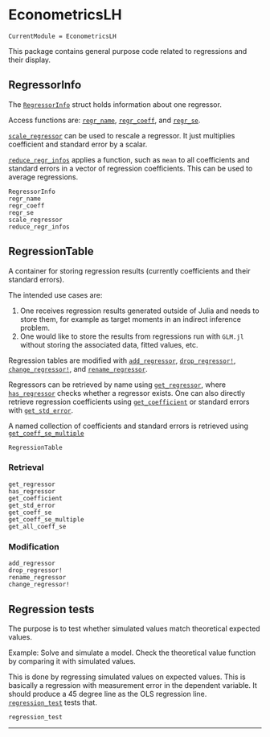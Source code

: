 # EconometricsLH

```@meta
CurrentModule = EconometricsLH
```

This package contains general purpose code related to regressions and their display.

## RegressorInfo

The [`RegressorInfo`](@ref) struct holds information about one regressor.

Access functions are: [`regr_name`](@ref), [`regr_coeff`](@ref), and [`regr_se`](@ref).

[`scale_regressor`](@ref) can be used to rescale a regressor. It just multiplies coefficient and standard error by a scalar. 

[`reduce_regr_infos`](@ref) applies a function, such as `mean` to all coefficients and standard errors in a vector of regression coefficients. This can be used to average regressions.

```@docs
RegressorInfo
regr_name
regr_coeff
regr_se
scale_regressor
reduce_regr_infos
```


## RegressionTable

A container for storing regression results (currently coefficients and their standard errors).

The intended use cases are:

1. One receives regression results generated outside of Julia and needs to store them, for example as target moments in an indirect inference problem.
2. One would like to store the results from regressions run with `GLM.jl` without storing the associated data, fitted values, etc.

Regression tables are modified with [`add_regressor`](@ref), [`drop_regressor!`](@ref), [`change_regressor!`](@ref), and [`rename_regressor`](@ref).

Regressors can be retrieved by name using [`get_regressor`](@ref), where [`has_regressor`](@ref) checks whether a regressor exists. One can also directly retrieve regression coefficients using [`get_coefficient`](@ref) or standard errors with [`get_std_error`](@ref). 

A named collection of coefficients and standard errors is retrieved using [`get_coeff_se_multiple`](@ref)


```@docs
RegressionTable
```

### Retrieval

```@docs
get_regressor
has_regressor
get_coefficient
get_std_error
get_coeff_se
get_coeff_se_multiple
get_all_coeff_se
```

### Modification

```@docs
add_regressor
drop_regressor!
rename_regressor
change_regressor!
```

## Regression tests

The purpose is to test whether simulated values match theoretical expected values.

Example: Solve and simulate a model. Check the theoretical value function by comparing it with simulated values.

This is done by regressing simulated values on expected values. This is basically a regression with measurement error in the dependent variable. It should produce a 45 degree line as the OLS regression line. [`regression_test`](@ref) tests that.

```@docs
regression_test
```

---------